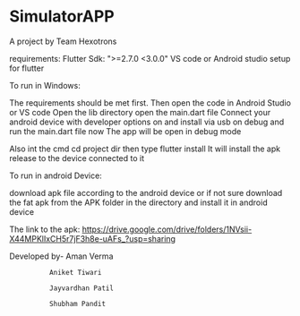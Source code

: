 # SimulatorAPP

A project by Team Hexotrons

requirements: Flutter Sdk: ">=2.7.0 <3.0.0"
                VS code or Android studio setup for flutter 

To run in Windows: 

The requirements should be met first.
Then open the code in Android Studio or VS code
Open the lib  directory
open the main.dart file
Connect your android device with developer options on and install via usb on
debug and run the main.dart file now
The app will be open in debug mode

Also int the cmd 
cd project dir
then type flutter install
It will install the apk release to the device connected to it

To run in android Device:

download apk file according to the android device or if not sure download the fat apk from the APK folder in the directory and install it in android device 

The link to the apk: https://drive.google.com/drive/folders/1NVsii-X44MPKlIxCH5r7jF3h8e-uAFs_?usp=sharing

Developed by- Aman Verma

              Aniket Tiwari
              
              Jayvardhan Patil
              
              Shubham Pandit  
